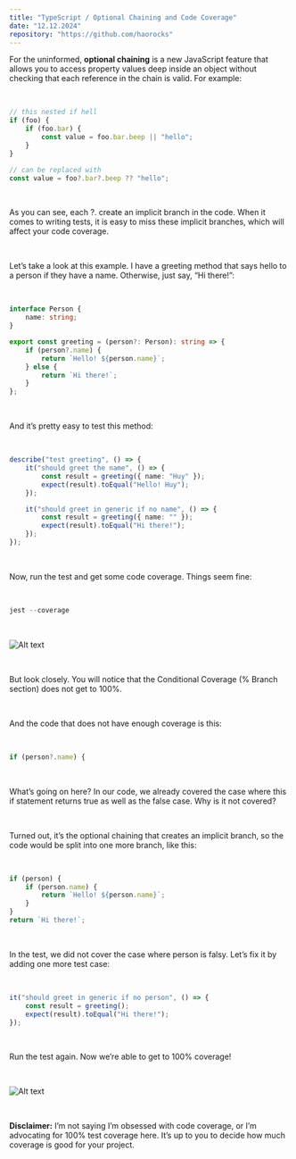 ```yaml
---
title: "TypeScript / Optional Chaining and Code Coverage"
date: "12.12.2024"
repository: "https://github.com/haorocks"
---
```


For the uninformed, **optional chaining** is a new JavaScript feature that allows you to access property values deep inside an object without checking that each reference in the chain is valid. For example:

&nbsp;

```typescript
// this nested if hell
if (foo) {
	if (foo.bar) {
		const value = foo.bar.beep || "hello";
	}
}

// can be replaced with
const value = foo?.bar?.beep ?? "hello";
```

&nbsp;

As you can see, each ?. create an implicit branch in the code. When it comes to writing tests, it is easy to miss these implicit branches, which will affect your code coverage.

&nbsp;

Let’s take a look at this example. I have a greeting method that says hello to a person if they have a name. Otherwise, just say, “Hi there!”:

&nbsp;

```typescript
interface Person {
	name: string;
}

export const greeting = (person?: Person): string => {
	if (person?.name) {
		return `Hello! ${person.name}`;
	} else {
		return `Hi there!`;
	}
};
```

&nbsp;

And it’s pretty easy to test this method:

&nbsp;

```typescript
describe("test greeting", () => {
	it("should greet the name", () => {
		const result = greeting({ name: "Huy" });
		expect(result).toEqual("Hello! Huy");
	});

	it("should greet in generic if no name", () => {
		const result = greeting({ name: "" });
		expect(result).toEqual("Hi there!");
	});
});
```

&nbsp;

Now, run the test and get some code coverage. Things seem fine:

&nbsp;

```typescript
jest --coverage
```

&nbsp;

![Alt text](https://raw.githubusercontent.com/haorocks/devlog/main/posts/12-12-2024-typescript-optional-chaining-and-code-coverage/1.jpeg)

&nbsp;

But look closely. You will notice that the Conditional Coverage (% Branch section) does not get to 100%.

&nbsp;

And the code that does not have enough coverage is this:

&nbsp;

```typescript
if (person?.name) {
```

&nbsp;

What’s going on here? In our code, we already covered the case where this if statement returns true as well as the false case. Why is it not covered?

&nbsp;

Turned out, it’s the optional chaining that creates an implicit branch, so the code would be split into one more branch, like this:

&nbsp;

```typescript
if (person) {
	if (person.name) {
		return `Hello! ${person.name}`;
	}
}
return `Hi there!`;
```

&nbsp;

In the test, we did not cover the case where person is falsy. Let’s fix it by adding one more test case:

&nbsp;

```typescript
it("should greet in generic if no person", () => {
	const result = greeting();
	expect(result).toEqual("Hi there!");
});
```

&nbsp;

Run the test again. Now we’re able to get to 100% coverage!

&nbsp;

![Alt text](https://raw.githubusercontent.com/haorocks/devlog/main/posts/12-12-2024-typescript-optional-chaining-and-code-coverage/2.jpeg)

&nbsp;

**Disclaimer:** I’m not saying I’m obsessed with code coverage, or I’m advocating for 100% test coverage here. It’s up to you to decide how much coverage is good for your project.

